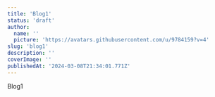 ```yaml
---
title: 'Blog1'
status: 'draft'
author:
  name: ''
  picture: 'https://avatars.githubusercontent.com/u/9784159?v=4'
slug: 'blog1'
description: ''
coverImage: ''
publishedAt: '2024-03-08T21:34:01.771Z'
---
```


Blog1